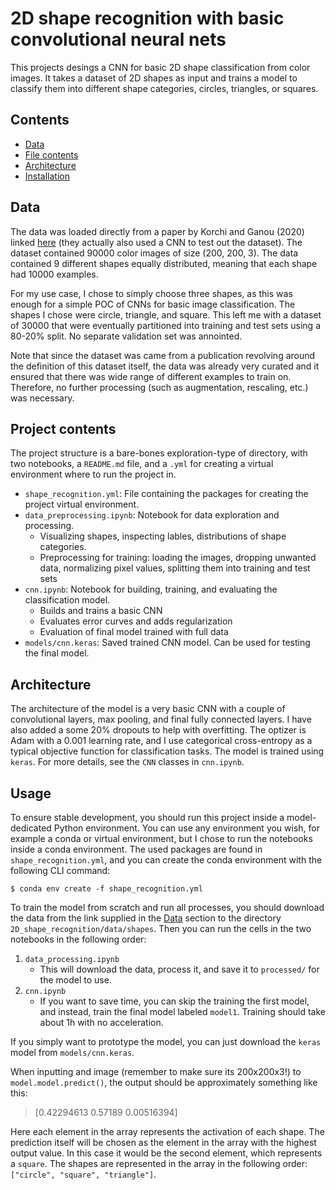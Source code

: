 # 2D shape recognition with basic convolutional neural nets

This projects desings a CNN for basic 2D shape classification from color images.
It takes a dataset of 2D shapes as input and trains a model to classify them into different shape categories,
circles, triangles, or squares. 

## Contents
- [Data](#data)
- [File contents](#file-contents)
- [Architecture](#architecture)
- [Installation](#installation)

## Data

The data was loaded directly from a paper by Korchi and Ganou (2020) linked [here](https://www.sciencedirect.com/science/article/pii/S2352340920309847) 
(they actually also used a CNN to test out the dataset).
The dataset contained 90000 color images of size (200, 200, 3). 
The data contained 9 different shapes equally distributed, meaning that each shape had 10000 examples.

For my use case, I chose to simply choose three shapes, as this was enough for a simple POC of CNNs for basic image classification. 
The shapes I chose were circle, triangle, and square. This left me with a dataset of 30000 that were eventually partitioned into training and test sets using a 80-20% split. 
No separate validation set was annointed.

Note that since the dataset was came from a publication revolving around the definition of this dataset itself, the data was already very curated and it ensured that there was wide range of different examples to train on.
Therefore, no further processing (such as augmentation, rescaling, etc.) was necessary.

## Project contents

The project structure is a bare-bones exploration-type of directory, with two notebooks, a `README.md` file, and a `.yml` for creating a virtual environment where to run the project in.

- `shape_recognition.yml`: File containing the packages for creating the project virtual environment.
- `data_preprocessing.ipynb`: Notebook for data exploration and processing.
   - Visualizing shapes, inspecting lables, distributions of shape categories.
   - Preprocessing for training: loading the images, dropping unwanted data, normalizing pixel values, splitting them into training and test sets
- `cnn.ipynb`: Notebook for building, training, and evaluating the classification model.
   - Builds and trains a basic CNN
   - Evaluates error curves and adds regularization
   - Evaluation of final model trained with full data
- `models/cnn.keras`: Saved trained CNN model. Can be used for testing the final model.




## Architecture

The architecture of the model is a very basic CNN with a couple of convolutional layers, max pooling, and final fully connected layers. 
I have also added a some 20% dropouts to help with overfitting. 
The optizer is Adam with a 0.001 learning rate, and I use categorical cross-entropy as a typical objective function for classification tasks.
The model is trained using `keras`.
For more details, see the `CNN` classes in `cnn.ipynb`.


## Usage 

To ensure stable development, you should run this project inside a model-dedicated Python environment. 
You can use any environment you wish, for example a conda or virtual environment, but I chose to run the notebooks inside a conda environment.
The used packages are found in `shape_recognition.yml`, and you can create the conda environment with the following CLI command:

```
$ conda env create -f shape_recognition.yml
```

To train the model from scratch and run all processes, you should download the data from the link supplied in the [Data](#data) section to the directory `2D_shape_recognition/data/shapes`. Then you can run the cells in the two notebooks in the following order:

1. `data_processing.ipynb`
    - This will download the data, process it, and save it to `processed/` for the model to use.
2. `cnn.ipynb`
    - If you want to save time, you can skip the training the first model, and instead, train the final model labeled `model1`. Training should take about 1h with no acceleration.

If you simply want to prototype the model, you can just download the `keras` model from `models/cnn.keras`.

When inputting and image (remember to make sure its 200x200x3!) to `model.model.predict()`, the output should be approximately something like this:

> [0.42294613 0.57189    0.00516394]

Here each element in the array represents the activation of each shape. 
The prediction itself will be chosen as the element in the array with the highest output value. 
In this case it would be the second element, which represents a `square`. 
The shapes are represented in the array in the following order: `["circle", "square", "triangle"]`.